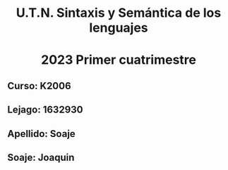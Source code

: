 <h1 align="center"> U.T.N. Sintaxis y Semántica de los lenguajes </h1>
<h1 align="center"> 2023 Primer cuatrimestre </h1>

## Curso: K2006

## Lejago: 1632930

## Apellido: Soaje

## Soaje: Joaquin
